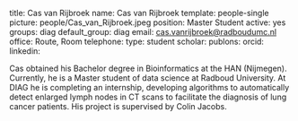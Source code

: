 title: Cas van Rijbroek
name: Cas van Rijbroek
template: people-single
picture: people/Cas_van_Rijbroek.jpeg
position: Master Student
active: yes
groups: diag
default_group: diag
email: cas.vanrijbroek@radboudumc.nl
office: Route, Room 
telephone:
type: student
scholar: 
publons: 
orcid: 
linkedin:

Cas obtained his Bachelor degree in Bioinformatics at the HAN (Nijmegen). Currently, he is a Master student of data science at Radboud University.  At DIAG he is completing an internship, developing algorithms to automatically detect enlarged lymph nodes in CT scans to facilitate the diagnosis of lung cancer patients. His project is supervised by Colin Jacobs.

